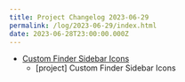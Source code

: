 ```yaml
---
title: Project Changelog 2023-06-29
permalink: /log/2023-06-29/index.html
date: 2023-06-28T23:00:00.000Z
---
```


- [Custom Finder Sidebar Icons](https://github.com/rknightuk/custom-finder-sidebar-icons) 
    - [project] Custom Finder Sidebar Icons